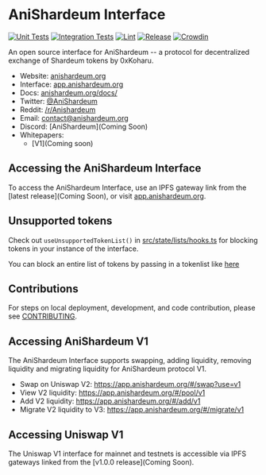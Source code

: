 # AniShardeum Interface

[![Unit Tests](https://github.com/Uniswap/interface/actions/workflows/unit-tests.yaml/badge.svg)](https://github.com/Uniswap/interface/actions/workflows/unit-tests.yaml)
[![Integration Tests](https://github.com/Uniswap/interface/actions/workflows/integration-tests.yaml/badge.svg)](https://github.com/Uniswap/interface/actions/workflows/integration-tests.yaml)
[![Lint](https://github.com/Uniswap/interface/actions/workflows/lint.yml/badge.svg)](https://github.com/Uniswap/interface/actions/workflows/lint.yml)
[![Release](https://github.com/Uniswap/interface/actions/workflows/release.yaml/badge.svg)](https://github.com/Uniswap/interface/actions/workflows/release.yaml)
[![Crowdin](https://badges.crowdin.net/uniswap-interface/localized.svg)](https://crowdin.com/project/uniswap-interface)

An open source interface for AniShardeum -- a protocol for decentralized exchange of Shardeum tokens by 0xKoharu.

- Website: [anishardeum.org](https://anishardeum.org/)
- Interface: [app.anishardeum.org](https://app.uniswap.org)
- Docs: [anishardeum.org/docs/](https://docs.anishardeum.org/)
- Twitter: [@AniShardeum](https://twitter.com/Anishardeum)
- Reddit: [/r/Anishardeum](https://www.reddit.com/r/Anishardeum/)
- Email: [contact@anishardeum.org](mailto:contact@anishardeum.org)
- Discord: [AniShardeum](Coming Soon)
- Whitepapers: 
  - [V1](Coming soon)

## Accessing the AniShardeum Interface

To access the AniShardeum Interface, use an IPFS gateway link from the
[latest release](Coming Soon),
or visit [app.anishardeum.org](https://app.anishardeum.org).

## Unsupported tokens

Check out `useUnsupportedTokenList()` in [src/state/lists/hooks.ts](./src/state/lists/hooks.ts) for blocking tokens in your instance of the interface.

You can block an entire list of tokens by passing in a tokenlist like [here](./src/constants/lists.ts)

## Contributions

For steps on local deployment, development, and code contribution, please see [CONTRIBUTING](./CONTRIBUTING.md).

## Accessing AniShardeum V1

The AniShardeum Interface supports swapping, adding liquidity, removing liquidity and migrating liquidity for AniShardeum protocol V1.

- Swap on Uniswap V2: https://app.anishardeum.org/#/swap?use=v1
- View V2 liquidity: https://app.anishardeum.org/#/pool/v1
- Add V2 liquidity: https://app.anishardeum.org/#/add/v1
- Migrate V2 liquidity to V3: https://app.anishardeum.org/#/migrate/v1

## Accessing Uniswap V1

The Uniswap V1 interface for mainnet and testnets is accessible via IPFS gateways
linked from the [v1.0.0 release](Coming Soon).
